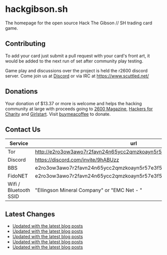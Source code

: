 # hackgibson.sh
The homepage for the open source Hack The Gibson // SH trading card game.


## Contributing

To add your card just submit a pull request with your card's front art, it would be added to the next run of set after community play testing.

Game play and discussions over the project is held the r2600 discord server. Come join us at [Discord](https://discord.com/invite/9hABUzz) or via IRC at https://www.scuttled.net/


## Donations

Your donation of $13.37 or more is welcome and helps the hacking community at large with proceeds going to [2600 Magazine](https://2600.com/), [Hackers for Charity](https://hackersforcharity.org) and [Girlstart](https://girlstart.org).  Visit [buymeacoffee](https://www.buymeacoffee.com/hackgibson.sh) to donate.


## Contact Us

Service | url
-|-
Tor | http://e2ro3ow3awo7r2favn24n65ycc2qmzkoayn5r57e3f56nvjwdcgg32ad.onion
Discord | https://discord.com/invite/9hABUzz
BBS | e2ro3ow3awo7r2favn24n65ycc2qmzkoayn5r57e3f56nvjwdcgg32ad.onion:23
FidoNET | e2ro3ow3awo7r2favn24n65ycc2qmzkoayn5r57e3f56nvjwdcgg32ad.onion:24554
Wifi / Bluetooth SSID | "Ellingson Mineral Company" or "EMC Net - <fidonet address>"

## Latest Changes
<!-- BLOG-POST-LIST:START -->
- [Updated with the latest blog posts](https://github.com/DFW2600/hackgibson.sh/commit/6fa82cbd102afb17f08c2b95bbafd0a7b358c2cc)
- [Updated with the latest blog posts](https://github.com/DFW2600/hackgibson.sh/commit/cb329ad080bdba8a38f4e7de6bfe8ea5cfbf9fd4)
- [Updated with the latest blog posts](https://github.com/DFW2600/hackgibson.sh/commit/643e3b4018e66757ebd164fe086aa4c1efbba05f)
- [Updated with the latest blog posts](https://github.com/DFW2600/hackgibson.sh/commit/b7ff77711d8fd61b4bf00c90092300d9155f0d49)
- [Updated with the latest blog posts](https://github.com/DFW2600/hackgibson.sh/commit/ac32b47883e19b98fcfdf7e803cb03f02c3d2813)
<!-- BLOG-POST-LIST:END -->
